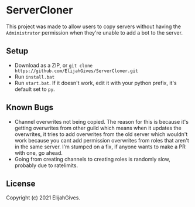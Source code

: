 # ServerCloner
This project was made to allow users to copy servers without having the `Administrator` permission when they're unable to add a bot to the server.

## Setup
- Download as a ZIP, or `git clone https://github.com/ElijahGives/ServerCloner.git`
- Run `install.bat`
- Run `start.bat`. If it doesn't work, edit it with your python prefix, it's default set to `py`.

## Known Bugs
- Channel overwrites not being copied. The reason for this is because it's getting overwrites from other guild which means when it updates the overwrites, it tries to add overwrites from the old server which wouldn't work because you cant add permission overwrites from roles that aren't in the same server. I'm stumped on a fix, if anyone wants to make a PR with one, go ahead.
- Going from creating channels to creating roles is randomly slow, probably due to ratelimits.

## License
Copyright (c) 2021 ElijahGives.